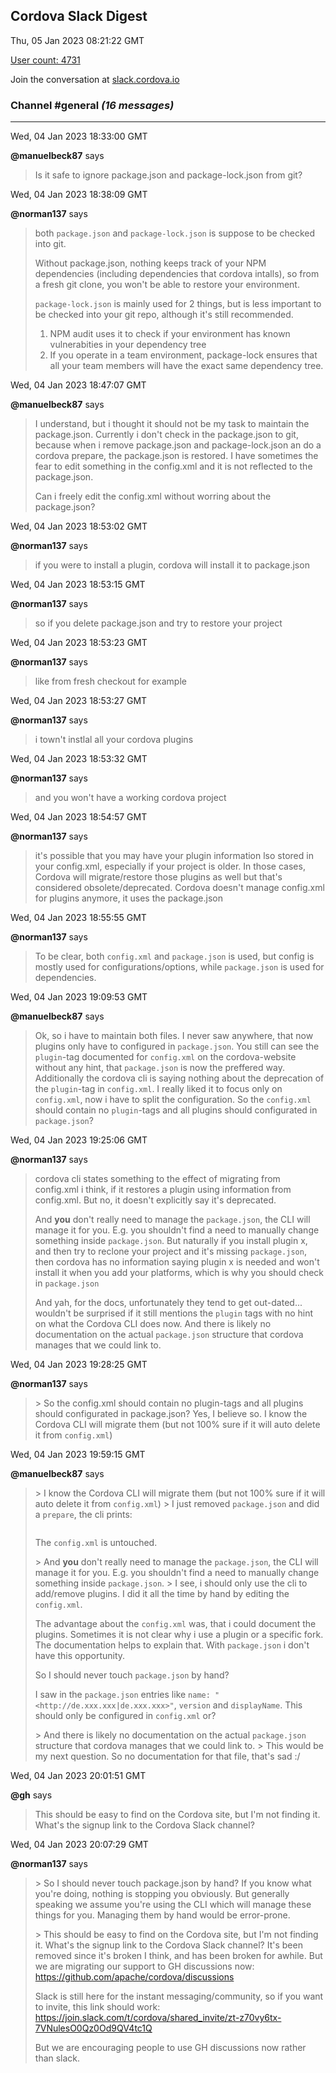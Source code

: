 ## Cordova Slack Digest
Thu, 05 Jan 2023 08:21:22 GMT

[User count: 4731](https://cordova.slack.com/)


Join the conversation at [slack.cordova.io](http://slack.cordova.io/)

### __Channel #general__ _(16 messages)_
---

Wed, 04 Jan 2023 18:33:00 GMT

__@manuelbeck87__ says 
> Is it safe to ignore package.json and package-lock.json from git?
> 

Wed, 04 Jan 2023 18:38:09 GMT

__@norman137__ says 
> both `package.json` and `package-lock.json` is suppose to be checked into git.
> 
> Without package.json, nothing keeps track of your NPM dependencies (including dependencies that cordova intalls), so from a fresh git clone, you won't be able to restore your environment.
> 
> `package-lock.json` is mainly used for 2 things, but is less important to be checked into your git repo, although it's still recommended.
> 
> 1. NPM audit uses it to check if your environment has known vulnerabities in your dependency tree
> 2. If you operate in a team environment, package-lock ensures that all your team members will have the exact same dependency tree.
> 

Wed, 04 Jan 2023 18:47:07 GMT

__@manuelbeck87__ says 
> I understand, but i thought it should not be my task to maintain the package.json. Currently i don't check in the package.json to git, because when i remove package.json and package-lock.json an do a cordova prepare, the package.json is restored. I have sometimes the fear to edit something in the config.xml and it is not reflected to the package.json.
> 
> Can i freely edit the config.xml without worring about the package.json?
> 

Wed, 04 Jan 2023 18:53:02 GMT

__@norman137__ says 
> if you were to install a plugin, cordova will install it to package.json
> 

Wed, 04 Jan 2023 18:53:15 GMT

__@norman137__ says 
> so if you delete package.json and try to restore your project
> 

Wed, 04 Jan 2023 18:53:23 GMT

__@norman137__ says 
> like from  fresh checkout for example
> 

Wed, 04 Jan 2023 18:53:27 GMT

__@norman137__ says 
> i town't instlal all your cordova plugins
> 

Wed, 04 Jan 2023 18:53:32 GMT

__@norman137__ says 
> and you won't have a working cordova project
> 

Wed, 04 Jan 2023 18:54:57 GMT

__@norman137__ says 
> it's possible that you may have your plugin information lso stored in your config.xml, especially if your project is older. In those cases, Cordova will migrate/restore those plugins as well but that's considered obsolete/deprecated. Cordova doesn't manage config.xml for plugins anymore, it uses the package.json
> 

Wed, 04 Jan 2023 18:55:55 GMT

__@norman137__ says 
> To be clear, both `config.xml` and `package.json` is used, but config is mostly used for configurations/options, while `package.json` is used for dependencies.
> 

Wed, 04 Jan 2023 19:09:53 GMT

__@manuelbeck87__ says 
> Ok, so i have to maintain both files. I never saw anywhere, that now plugins only have to configured in `package.json`. You still can see the `plugin`-tag documented for `config.xml` on the cordova-website without any hint, that `package.json` is now the preffered way. Additionally the cordova cli is saying nothing about the deprecation of the `plugin`-tag in `config.xml`. I really liked it to focus only on `config.xml`, now i have to split the configuration. So the `config.xml` should contain no `plugin`-tags and all plugins should configurated in `package.json`?
> 

Wed, 04 Jan 2023 19:25:06 GMT

__@norman137__ says 
> cordova cli states something to the effect of migrating from config.xml i think, if it restores a plugin using information from config.xml. But no, it doesn't explicitly say it's deprecated.
> 
> And **you** don't really need to manage the `package.json`, the CLI will manage it for you. E.g. you shouldn't find a need to manually change something inside `package.json`. But naturally if you install plugin x, and then try to reclone your project and it's missing `package.json`, then cordova has no information saying plugin x is needed and won't install it when you add your platforms, which is why you should check in `package.json`
> 
> And yah, for the docs, unfortunately they tend to get out-dated... wouldn't be surprised if it still mentions the `plugin` tags with no hint on what the Cordova CLI does now. And there is likely no documentation on the actual `package.json` structure that cordova manages that we could link to.
> 

Wed, 04 Jan 2023 19:28:25 GMT

__@norman137__ says 
> &gt; So the config.xml should contain no plugin-tags and all plugins should configurated in package.json?
> Yes, I believe so. I know the Cordova CLI will migrate them (but not 100% sure if it will auto delete it from `config.xml`)
> 

Wed, 04 Jan 2023 19:59:15 GMT

__@manuelbeck87__ says 
> &gt; I know the Cordova CLI will migrate them (but not 100% sure if it will auto delete it from `config.xml`)
> &gt; 
> I just removed `package.json` and did a `prepare`, the cli prints:
> ```Plugin 'xxx' found in config.xml... Migrating it to package.json
> ```
> The `config.xml` is untouched.
> 
> &gt; And **you** don't really need to manage the `package.json`, the CLI will manage it for you. E.g. you shouldn't find a need to manually change something inside `package.json`.
> &gt; 
> I see, i should only use the cli to add/remove plugins. I did it all the time by hand by editing the `config.xml`.
> 
> The advantage about the `config.xml` was, that i could document the plugins. Sometimes it is not clear why i use a plugin or a specific fork. The documentation helps to explain that. With `package.json` i don't have this opportunity.
> 
> So I should never touch `package.json` by hand?
> 
> I saw in the `package.json` entries like `name: "<http://de.xxx.xxx|de.xxx.xxx>"`, `version` and `displayName`. This should only be configured in `config.xml` or?
> 
> &gt; And there is likely no documentation on the actual `package.json` structure that cordova manages that we could link to.
> &gt; 
> This would be my next question. So no documentation for that file, that's sad :/
> 

Wed, 04 Jan 2023 20:01:51 GMT

__@gh__ says 
> This should be easy to find on the Cordova site, but I'm not finding it. What's the signup link to the Cordova Slack channel?
> 

Wed, 04 Jan 2023 20:07:29 GMT

__@norman137__ says 
> &gt; So I should never touch package.json by hand?
> If you know what you're doing, nothing is stopping you obviously. But generally speaking we assume you're using the CLI which will manage these things for you. Managing them by hand would be error-prone.
> 
> &gt; This should be easy to find on the Cordova site, but I'm not finding it. What's the signup link to the Cordova Slack channel?
> It's been removed since it's broken I think, and has been broken for awhile. But we are migrating our support to GH discussions now: <https://github.com/apache/cordova/discussions>
> 
> Slack is still here for the instant messaging/community, so if you want to invite, this link should work: <https://join.slack.com/t/cordova/shared_invite/zt-z70vy6tx-7VNulesO0Qz0Od9QV4tc1Q>
> 
> But we are encouraging people to use GH discussions now rather than slack.
> 
